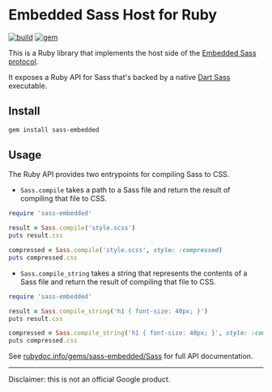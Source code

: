 # Embedded Sass Host for Ruby

[![build](https://github.com/sass-contrib/sass-embedded-host-ruby/actions/workflows/build.yml/badge.svg)](https://github.com/sass-contrib/sass-embedded-host-ruby/actions/workflows/build.yml)
[![gem](https://badge.fury.io/rb/sass-embedded.svg)](https://rubygems.org/gems/sass-embedded)

This is a Ruby library that implements the host side of the
[Embedded Sass protocol](https://github.com/sass/sass/blob/HEAD/spec/embedded-protocol.md).

It exposes a Ruby API for Sass that's backed by a native
[Dart Sass](https://sass-lang.com/dart-sass) executable.

## Install

```sh
gem install sass-embedded
```

## Usage

The Ruby API provides two entrypoints for compiling Sass to CSS.

- `Sass.compile` takes a path to a Sass file and return the result of compiling
  that file to CSS.

```ruby
require 'sass-embedded'

result = Sass.compile('style.scss')
puts result.css

compressed = Sass.compile('style.scss', style: :compressed)
puts compressed.css
```

- `Sass.compile_string` takes a string that represents the contents of a Sass
  file and return the result of compiling that file to CSS.

```ruby
require 'sass-embedded'

result = Sass.compile_string('h1 { font-size: 40px; }')
puts result.css

compressed = Sass.compile_string('h1 { font-size: 40px; }', style: :compressed)
puts compressed.css
```

See
[rubydoc.info/gems/sass-embedded/Sass](https://rubydoc.info/gems/sass-embedded/Sass)
for full API documentation.

---

Disclaimer: this is not an official Google product.
